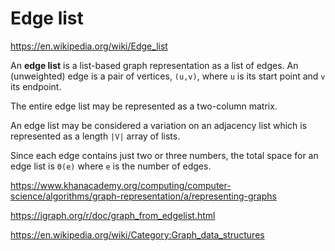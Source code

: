 # Edge list

https://en.wikipedia.org/wiki/Edge_list

An **edge list** is a list-based graph representation as a list of edges. An (unweighted) edge is a pair of vertices, `(u,v)`, where `u` is its start point and `v` its endpoint.

The entire edge list may be represented as a two-column matrix.

An edge list may be considered a variation on an adjacency list which is represented as a length `|V|` array of lists.

Since each edge contains just two or three numbers, the total space for an edge list is `Θ(e)` where `e` is the number of edges.


https://www.khanacademy.org/computing/computer-science/algorithms/graph-representation/a/representing-graphs

https://igraph.org/r/doc/graph_from_edgelist.html

https://en.wikipedia.org/wiki/Category:Graph_data_structures
